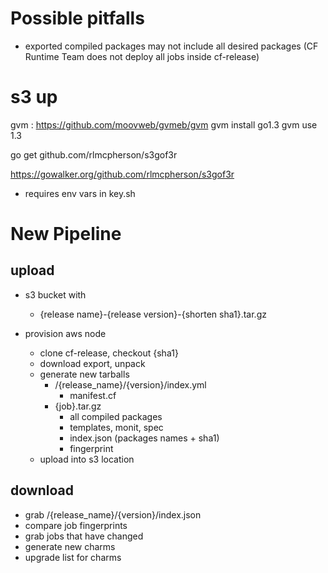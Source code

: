 # Possible pitfalls
  - exported compiled packages may not include all desired packages
    (CF Runtime Team does not deploy all jobs inside cf-release)

# s3 up

gvm : https://github.com/moovweb/gvmeb/gvm
gvm install go1.3
gvm use 1.3

go get github.com/rlmcpherson/s3gof3r

https://gowalker.org/github.com/rlmcpherson/s3gof3r

 - requires env vars in key.sh
 

# New Pipeline

## upload

 - s3 bucket with
   - {release name}-{release version}-{shorten sha1}.tar.gz

 - provision aws node
   - clone cf-release, checkout {sha1}
   - download export, unpack
   - generate new tarballs
     - /{release_name}/{version}/index.yml
       - manifest.cf
     - {job}.tar.gz
       - all compiled packages
       - templates, monit, spec
       - index.json (packages names + sha1)
       - fingerprint
   - upload into s3 location


## download

 - grab /{release_name}/{version}/index.json
 - compare job fingerprints
 - grab jobs that have changed
  - generate new charms 
  - upgrade list for charms 

## 

